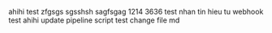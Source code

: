ahihi
test
zfgsgs
sgsshsh
sagfsgag
1214
3636
test nhan tin hieu tu webhook
test ahihi
update pipeline script
test change file md
